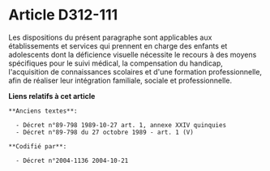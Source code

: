 # Article D312-111

Les dispositions du présent paragraphe sont applicables aux établissements et services qui prennent en charge des enfants et
adolescents dont la déficience visuelle nécessite le recours à des moyens spécifiques pour le suivi médical, la compensation
du handicap, l'acquisition de connaissances scolaires et d'une formation professionnelle, afin de réaliser leur intégration
familiale, sociale et professionnelle.

**Liens relatifs à cet article**

	**Anciens textes**:

	  - Décret n°89-798 1989-10-27 art. 1, annexe XXIV quinquies
	  - Décret n°89-798 du 27 octobre 1989 - art. 1 (V)

	**Codifié par**:

	  - Décret n°2004-1136 2004-10-21
